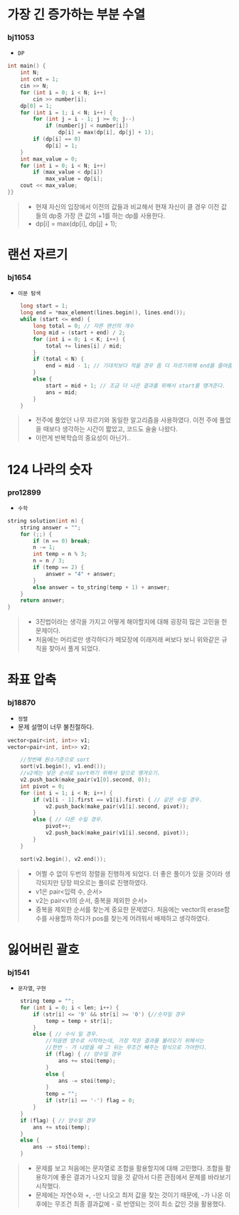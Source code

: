 ﻿
# 가장 긴 증가하는 부분 수열
### bj11053
+ `DP`
```c++
int main() {
	int N;
	int cnt = 1;
	cin >> N;
	for (int i = 0; i < N; i++)
		cin >> number[i];
	dp[0] = 1;
	for (int i = 1; i < N; i++) {
		for (int j = i - 1; j >= 0; j--)
			if (number[j] < number[i])
				dp[i] = max(dp[i], dp[j] + 1);
		if (dp[i] == 0)
			dp[i] = 1;
	}
	int max_value = 0;
	for (int i = 0; i < N; i++)
		if (max_value < dp[i])
			max_value = dp[i];
	cout << max_value;
}}
```
>-  현재 자신의 입장에서 이전의 값들과 비교해서 현재 자신이 클 경우 이전 값들의 dp중 가장 큰 값의 +1를 하는 dp를 사용한다.
>- dp[i] = max(dp[i], dp[j] + 1);



# 랜선 자르기
### bj1654
- `이분 탐색`
```c++
	long start = 1;
	long end = *max_element(lines.begin(), lines.end());
	while (start <= end) {
		long total = 0; // 자른 랜선의 개수
		long mid = (start + end) / 2;
		for (int i = 0; i < K; i++) {
			total += lines[i] / mid;
		}
		if (total < N) {
			end = mid - 1; // 기대치보다 적을 경우 좀 더 자르기위해 end를 줄여줌.
		}
		else {
			start = mid + 1; // 조금 더 나은 결과를 위해서 start를 땡겨준다.
			ans = mid;
		}
	}
```
> - 전주에 풀었던 나무 자르기와 동일한 알고리즘을 사용하였다. 이전 주에 풀었을 때보다 생각하는 시간이 짧았고, 코드도 술술 나왔다.
> - 이런게 반복학습의 중요성이 아닌가..


# 124 나라의 숫자
### pro12899
- `수학`
```c++
string solution(int n) {
    string answer = "";
    for (;;) {
        if (n == 0) break;
        n -= 1;
        int temp = n % 3;
        n = n / 3;
        if (temp == 2) {
            answer = "4" + answer;
        }
        else answer = to_string(temp + 1) + answer;
    }
    return answer;
}
```
> - 3진법이라는 생각을 가지고 어떻게 해야할지에 대해 굉장히 많은 고민을 한 문제이다.
> - 처음에는 머리로만 생각하다가 메모장에 이래저래 써보다 보니 위와같은 규칙을 찾아서 풀게 되었다.

# 좌표 압축
### bj18870
- `정렬`
- 문제 설명이 너무 불친절하다.
```c++
vector<pair<int, int>> v1;
vector<pair<int, int>> v2;

	//첫번째 원소기준으로 sort
	sort(v1.begin(), v1.end());
	//v2에는 넣은 순서로 sort하기 위해서 앞으로 땡겨오기.
	v2.push_back(make_pair(v1[0].second, 0));
	int pivot = 0;
	for (int i = 1; i < N; i++) {
		if (v1[i - 1].first == v1[i].first) { // 같은 수일 경우.
			v2.push_back(make_pair(v1[i].second, pivot));
		}
		else { // 다른 수일 경우.
			pivot++;
			v2.push_back(make_pair(v1[i].second, pivot));
		}
	}

	sort(v2.begin(), v2.end());
```
>- 어쩔 수 없이 두번의 정렬을 진행하게 되었다. 더 좋은 풀이가 있을 것이라 생각되지만 당장 떠오르는 풀이로 진행하였다.
>- v1은 pair<입력 수, 순서>
>- v2는 pair<v1의 순서, 중복을 제외한 순서>
>- 중복을 제외한 순서를 찾는게 중요한 문제였다. 처음에는 vector의 erase함수를 사용할까 하다가 pos를 찾는게 어려워서 배제하고 생각하였다.

# 잃어버린 괄호
### bj1541
- `문자열`, `구현`
```c++
	string temp = "";
	for (int i = 0; i < len; i++) {
		if (str[i] <= '9' && str[i] >= '0') {//숫자일 경우
			temp = temp + str[i];
		}
		else { // 수식 일 경우.
			//처음엔 양수로 시작하는데, 가장 작은 결과를 불러오기 위해서는
			//한번 - 가 나왔을 때 그 뒤는 무조건 빼주는 형식으로 가야한다.
			if (flag) { // 양수일 경우
				ans += stoi(temp);
			}
			else {
				ans -= stoi(temp);
			}
			temp = "";
			if (str[i] == '-') flag = 0;
		}
	}
	if (flag) { // 양수일 경우
		ans += stoi(temp);
	}
	else {
		ans -= stoi(temp);
	}
```
>- 문제를 보고 처음에는 문자열로 조합을 활용할지에 대해 고민했다. 조합을 활용하기에 좋은 결과가 나오지 않을 것 같아서 다른 관점에서 문제를 바라보기 시작했다.
>- 문제에는 자연수와 +, -만 나오고 최저 값을 찾는 것이기 때문에, -가 나온 이후에는 무조건 최종 결과값에 - 로 반영되는 것이 최소 값인 것을 활용했다.


